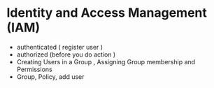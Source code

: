 # Identity and Access Management (IAM)
- authenticated ( register user )
- authorized (before you do action )
- Creating Users in a Group , Assigning Group membership and Permissions
- Group, Policy, add user
